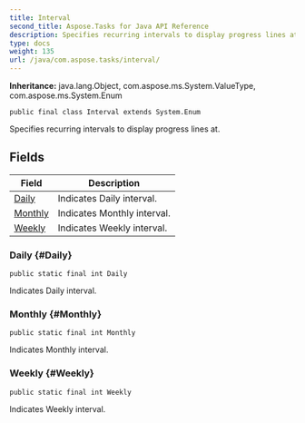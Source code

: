 ```yaml
---
title: Interval
second_title: Aspose.Tasks for Java API Reference
description: Specifies recurring intervals to display progress lines at.
type: docs
weight: 135
url: /java/com.aspose.tasks/interval/
---
```


**Inheritance:**
java.lang.Object, com.aspose.ms.System.ValueType, com.aspose.ms.System.Enum
```
public final class Interval extends System.Enum
```

Specifies recurring intervals to display progress lines at.
## Fields

| Field | Description |
| --- | --- |
| [Daily](#Daily) | Indicates Daily interval. |
| [Monthly](#Monthly) | Indicates Monthly interval. |
| [Weekly](#Weekly) | Indicates Weekly interval. |
### Daily {#Daily}
```
public static final int Daily
```


Indicates Daily interval.

### Monthly {#Monthly}
```
public static final int Monthly
```


Indicates Monthly interval.

### Weekly {#Weekly}
```
public static final int Weekly
```


Indicates Weekly interval.

